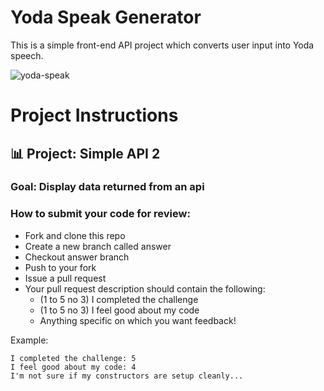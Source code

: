 # Yoda Speak Generator
This is a simple front-end API project which converts user input into Yoda speech.

![yoda-speak](https://user-images.githubusercontent.com/101942628/191633722-11b6ca30-5272-4bb6-bf36-58fd9ffa5e0a.png)

# Project Instructions

## 📊 Project: Simple API 2

### Goal: Display data returned from an api

### How to submit your code for review:

- Fork and clone this repo
- Create a new branch called answer
- Checkout answer branch
- Push to your fork
- Issue a pull request
- Your pull request description should contain the following:
  - (1 to 5 no 3) I completed the challenge
  - (1 to 5 no 3) I feel good about my code
  - Anything specific on which you want feedback!

Example:
```
I completed the challenge: 5
I feel good about my code: 4
I'm not sure if my constructors are setup cleanly...
```
